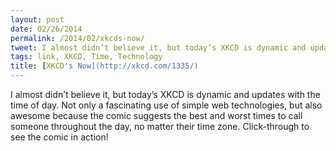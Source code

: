 ```yaml
---
layout: post
date: 02/26/2014
permalink: /2014/02/xkcds-now/
tweet: I almost didn’t believe it, but today’s XKCD is dynamic and updates with the time of day.
tags: link, XKCD, Time, Technology
title: [XKCD's Now](http://xkcd.com/1335/)
---
```


<p>I almost didn&#8217;t believe it, but today&#8217;s XKCD is dynamic and updates with the time of day. Not only a fascinating use of simple web technologies, but also awesome because the comic suggests the best and worst times to call someone throughout the day, no matter their time zone. Click-through to see the comic in action!</p>